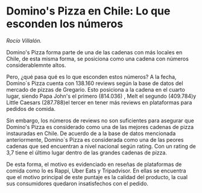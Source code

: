 # Domino's Pizza en Chile: Lo que esconden los números
_Rocío Villalón._

Domino's Pizza forma parte de una de las cadenas con más locales en Chile, de esta misma forma, se posiciona como una cadena con números considerablemnte altos. 

Pero, ¿qué pasa qué es lo que esconden estos números? A la fecha, Domino´s Pizza cuenta con 138.160 reviews según la base de datos del mercado de pizzas de Gregario. Esto posiciona a la cadena en el cuarto lugar, siendo Papa John's el primero (814.036) , Melt el segundo (409.784)y Little Caesars (287.788)el tercer en tener más reviews en plataformas para pedidos de comida.

Sin embargo, los números de reviews no son suficientes para asegurar que Domino's Pizza es considerado como una de las mejores cadenas de pizza instauradas en Chile. De acuerdo de a la base de datos mencionada anteriormente, Domino´s Pizza es considerada como una de las peores cadenas que sed encuentran a nivel nacional según rating. Con un rating de 3,7 tiene el último lugar dentro de las grandes cadenas de pizza.

De esta forma, el motivo es evidenciado en reseñas de plataformas de comida como lo es Rappi, Uber Eats y Tripadvisor. En ellas se encuentra que el motivo principal de este puntaje es la calidad del producto, la cual sus consumidores quedaron insatisfechos con el pedido.